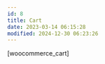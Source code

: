 ```yaml
---
id: 8
title: Cart
date: 2023-03-14 06:15:28
modified: 2024-12-30 06:23:26
---
```



<!-- wp:shortcode -->
[woocommerce_cart]
<!-- /wp:shortcode -->